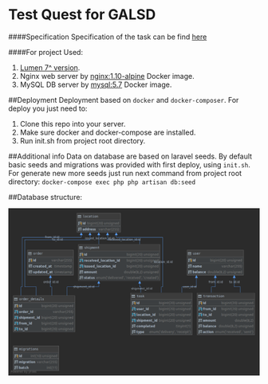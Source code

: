 # Test Quest for GALSD

####Specification
Specification of the task can be find [here](https://docs.google.com/document/d/1Y6PAFS2H5H-D_kSST_eoE2Jny2NXTmC1ri-F1nwBxOE/edit?usp=sharing)

####For project Used: 
1. [Lumen 7^ version](https://lumen.laravel.com/).
2. Nginx web server by [nginx:1.10-alpine](https://hub.docker.com/_/nginx) Docker image. 
3. MySQL DB server by [mysql:5.7](https://hub.docker.com/_/mysql) Docker image.

##Deployment 
Deployment based on `docker` and `docker-composer`.
For deploy you just need to: 
1. Clone this repo into your server.
2. Make sure docker and docker-compose are installed.
3. Run init.sh from project root directory.

##Additional info
Data on database are based on laravel seeds.
By default basic seeds and migrations was provided with first deploy, using `init.sh`. 
For generate new more seeds just run next command from project root directory:
`docker-compose exec php php artisan db:seed`

##Database structure:

![ERD](docs/ERD.png)
